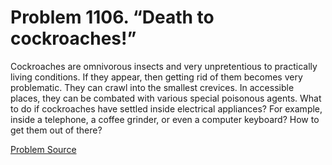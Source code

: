 # Problem 1106. “Death to cockroaches!”

Cockroaches are omnivorous insects and very unpretentious to practically living conditions. If they appear, then getting rid of them becomes very problematic. They can crawl into the smallest crevices. In accessible places, they can be combated with various special poisonous agents. What to do if cockroaches have settled inside electrical appliances? For example, inside a telephone, a coffee grinder, or even a computer keyboard? How to get them out of there?

[Problem Source](https://www.trizland.ru/tasks/5555/)